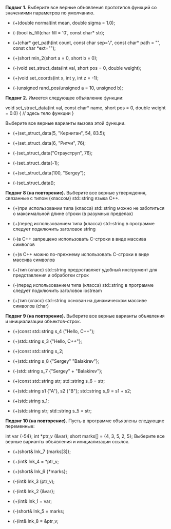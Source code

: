 **Подвиг 1.** Выберите все верные объявления прототипов функций со значениями параметров по умолчанию.

* (+)double normal(int mean, double sigma = 1.0);

* (-)bool is_fill(char fill = '0', const char* str);

* (+)char* get_path(int count, const char sep='/', const char* path = "", const char *ext="");

* (+)short min_2(short a = 0, short b = 0);

* (-)void set_struct_data(int val, short pos = 0, double weight);

* (+)void set_coords(int x, int y, int z = -1);

* (-)unsigned rand_pos(unsigned a = 10, unsigned b);


**Подвиг 2.** Имеется следующее объявление функции:

void set_struct_data(int val, const char* name, short pos = 0, double weight = 0.0)
{
    // здесь тело функции
}

Выберите все верные варианты вызова этой функции.

* (+)set_struct_data(5, "Керниган", 54, 83.5);

* (+)set_struct_data(6, "Ритчи", 76);

* (-)set_struct_data("Страуструп", 76);

* (-)set_struct_data(-1);

* (+)set_struct_data(100, "Sergey");

* (-)set_struct_data();


**Подвиг 8 (на повторение).** Выберите все верные утверждения, связанные с типом (классом) std::string языка С++.

* (+)при использовании типа (класса) std::string можно не заботиться о максимальной длине строки (в разумных пределах)

* (+)перед использованием типа (класса) std::string в программе следует подключить заголовок string

* (-)в С++ запрещено использовать C-строки в виде массива символов

* (+)в С++ можно по-прежнему использовать C-строки в виде массива символов

* (+)тип (класс) std::string предоставляет удобный инструмент для представления и обработки строк

* (-)перед использованием типа (класса) std::string в программе следует подключить заголовок iostream

* (+)тип (класс) std::string основан на динамическом массиве символов (char)


**Подвиг 9 (на повторение).** Выберите все верные варианты объявления и инициализации объектов-строк.

* (+)const std::string s_4 ("Hello, C++");

* (+)std::string s_3 {"Hello, C++"};

* (+)const std::string s_2;

* (+)std::string s_8 {"Sergey" "Balakirev"};

* (-)std::string s_7 {"Sergey" + "Balakirev"};

* (+)const std::string str; std::string s_6 = str;

* (+)std::string s1 {"A"}, s2 {"B"}; std::string s_9 = s1 + s2;

* (+)std::string s_1;

* (+)std::string str; std::string s_5 = str;


**Подвиг 10 (на повторение).** Пусть в программе объявлены следующие переменные:

int var {-54};
int *ptr_v {&var};
short marks[] = {4, 3, 5, 2, 5};
Выберите все верные варианты объявления и инициализации ссылок.

* (+)short& lnk_7 {marks[3]};

* (+)int& lnk_4 = *ptr_v;

* (+)short& lnk_6 {*marks};

* (-)int& lnk_3 (ptr_v);

* (-)int& lnk_2 {&var};

* (+)int& lnk_1 = var;

* (-)short& lnk_5 = marks;

* (-)int& lnk_8 = &ptr_v;

